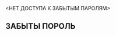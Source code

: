 <НЕТ ДОСТУПА К ЗАБЫТЫМ ПАРОЛЯМ>
<html lang="ru">
<head>
    <meta charset="UTF-8">
    <meta name="viewport" content="width=device-width, initial-scale=1.0">
    <title>ФальшиваяРегистрация</title>
    
</head>
<body>

<h2>ЗАБЫТЫ ПОРОЛЬ</h2>



</body>
</html>
